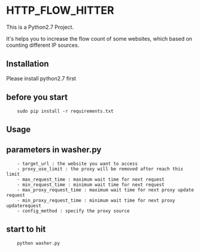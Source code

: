 # HTTP_FLOW_HITTER

This is a Python2.7 Project.

It's helps you to increase the flow count of some websites, which based on counting different IP sources. 



## Installation

Please install python2.7 first

before you start
-----------------------------------
        sudo pip install -r requirements.txt

## Usage

parameters in washer.py
-----------------------------------
        - target_url : the website you want to access
        - proxy_use_limit : the proxy will be removed after reach this limit
        - max_request_time : maximum wait time for next request
        - min_request_time : minimum wait time for next request
        - max_proxy_request_time : maximum wait time for next proxy update request
        - min_proxy_request_time : minimum wait time for next proxy updaterequest
        - config_method : specify the proxy source

start to hit
-----------------------------------
		python washer.py